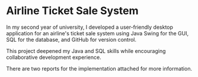 # Airline Ticket Sale System

In my second year of university, I developed a user-friendly desktop application 
for an airline's ticket sale system using Java Swing for the GUI, SQL for the database, and GitHub for version 
control.

This project deepened my Java and SQL skills while encouraging collaborative development 
experience. 

There are two reports for the implementation attached for more information.
